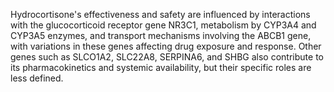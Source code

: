 Hydrocortisone's effectiveness and safety are influenced by interactions with the glucocorticoid receptor gene NR3C1, metabolism by CYP3A4 and CYP3A5 enzymes, and transport mechanisms involving the ABCB1 gene, with variations in these genes affecting drug exposure and response. Other genes such as SLCO1A2, SLC22A8, SERPINA6, and SHBG also contribute to its pharmacokinetics and systemic availability, but their specific roles are less defined.